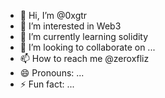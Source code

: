 - 👋 Hi, I’m @0xgtr
- 👀 I’m interested in Web3
- 🌱 I’m currently learning solidity
- 💞️ I’m looking to collaborate on ...
- 📫 How to reach me @zeroxfliz
- 😄 Pronouns: ...
- ⚡ Fun fact: ...

<!---
0xgtr/0xgtr is a ✨ special ✨ repository because its `README.md` (this file) appears on your GitHub profile.
You can click the Preview link to take a look at your changes.
--->
